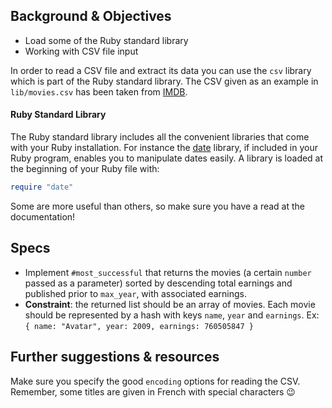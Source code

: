 ## Background & Objectives

- Load some of the Ruby standard library
- Working with CSV file input

In order to read a CSV file and extract its data you can use the `csv` library which is part of the Ruby standard library. The CSV given as an example in `lib/movies.csv` has been taken from [IMDB](http://www.imdb.com/boxoffice/alltimegross).

#### Ruby Standard Library

The Ruby standard library includes all the convenient libraries that come with your Ruby installation. For instance the [date](http://www.ruby-doc.org/stdlib-2.2.0/libdoc/date/rdoc/Date.html) library, if included in your Ruby program, enables you to manipulate dates easily. A library is loaded at the beginning of your Ruby file with:

```ruby
require "date"
```

Some are more useful than others, so make sure you have a read at the documentation!

## Specs

- Implement `#most_successful` that returns the movies (a certain `number` passed as a parameter) sorted by descending total earnings and published prior to `max_year`, with associated earnings.
- **Constraint**: the returned list should be an array of movies. Each movie should be represented by a hash with keys `name`, `year` and `earnings`. Ex: `{ name: "Avatar", year: 2009, earnings: 760505847 }`

## Further suggestions & resources

Make sure you specify the good `encoding` options for reading the CSV. Remember, some titles are given in French with special characters 😉
